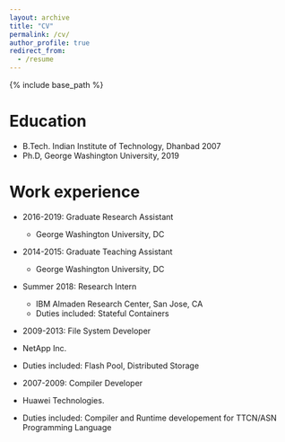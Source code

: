 ```yaml
---
layout: archive
title: "CV"
permalink: /cv/
author_profile: true
redirect_from:
  - /resume
---
```


{% include base_path %}

Education
======
* B.Tech. Indian Institute of Technology, Dhanbad 2007
* Ph.D, George Washington University, 2019

Work experience
======

* 2016-2019: Graduate Research Assistant
  * George Washington University, DC

* 2014-2015: Graduate Teaching Assistant
  * George Washington University, DC

* Summer 2018: Research Intern
  * IBM Almaden Research Center, San Jose, CA
  * Duties included: Stateful Containers

*  2009-2013: File System Developer
  * NetApp Inc.
  * Duties included: Flash Pool, Distributed Storage

*  2007-2009: Compiler Developer
  * Huawei Technologies.
  * Duties included: Compiler and Runtime developement for TTCN/ASN Programming Language
